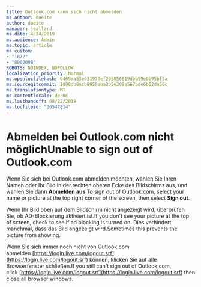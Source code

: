 ```yaml
---
title: Outlook.com kann sich nicht abmelden
ms.author: daeite
author: daeite
manager: joallard
ms.date: 4/24/2019
ms.audience: Admin
ms.topic: article
ms.custom:
- "1872"
- "8000008"
ROBOTS: NOINDEX, NOFOLLOW
localization_priority: Normal
ms.openlocfilehash: 0469aa53e031970ef295856619dbb59e0b95bf5a
ms.sourcegitcommit: 1d98db8acb9959aba3b5e308a567ade6b62da56c
ms.translationtype: MT
ms.contentlocale: de-DE
ms.lasthandoff: 08/22/2019
ms.locfileid: "36547814"
---
```

# <a name="unable-to-sign-out-of-outlookcom"></a><span data-ttu-id="de586-102">Abmelden bei Outlook.com nicht möglich</span><span class="sxs-lookup"><span data-stu-id="de586-102">Unable to sign out of Outlook.com</span></span>

<span data-ttu-id="de586-103">Wenn Sie sich bei Outlook.com abmelden möchten, wählen Sie Ihren Namen oder Ihr Bild in der rechten oberen Ecke des Bildschirms aus, und wählen Sie dann **Abmelden aus**.</span><span class="sxs-lookup"><span data-stu-id="de586-103">To sign out of Outlook.com, select your name or picture at the top right corner of the screen, then select **Sign out**.</span></span>

<span data-ttu-id="de586-104">Wenn Ihr Bild oben auf dem Bildschirm nicht angezeigt wird, überprüfen Sie, ob AD-Blockierung aktiviert ist.</span><span class="sxs-lookup"><span data-stu-id="de586-104">If you don't see your picture at the top of screen, check to see if ad blocking is turned on.</span></span> <span data-ttu-id="de586-105">Dies verhindert manchmal, dass das Bild angezeigt wird.</span><span class="sxs-lookup"><span data-stu-id="de586-105">Sometimes this prevents the picture from showing.</span></span>

<span data-ttu-id="de586-106">Wenn Sie sich immer noch nicht von Outlook.com abmelden [https://login.live.com/logout.srf](https://login.live.com/logout.srf) können, klicken Sie auf alle Browserfenster schließen.</span><span class="sxs-lookup"><span data-stu-id="de586-106">If you still can't sign out of Outlook.com, click [https://login.live.com/logout.srf](https://login.live.com/logout.srf) then close all browser windows.</span></span>
